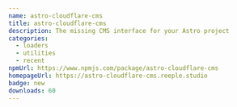 ```yaml
---
name: astro-cloudflare-cms
title: astro-cloudflare-cms
description: The missing CMS interface for your Astro project
categories:
  - loaders
  - utilities
  - recent
npmUrl: https://www.npmjs.com/package/astro-cloudflare-cms
homepageUrl: https://astro-cloudflare-cms.reeple.studio
badge: new
downloads: 60
---
```

